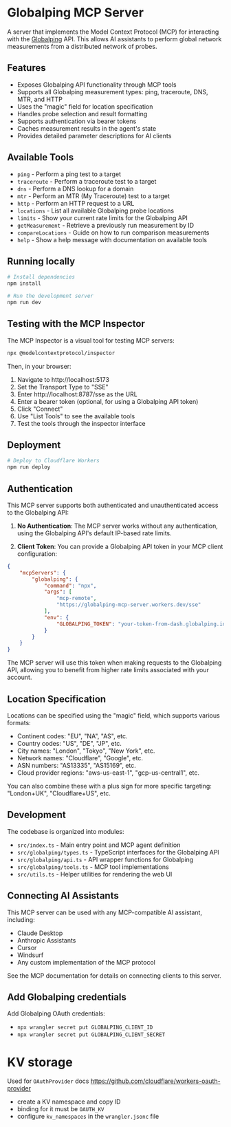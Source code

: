 # Globalping MCP Server

A server that implements the Model Context Protocol (MCP) for interacting with the [Globalping](https://www.globalping.io/) API. This allows AI assistants to perform global network measurements from a distributed network of probes.

## Features

- Exposes Globalping API functionality through MCP tools
- Supports all Globalping measurement types: ping, traceroute, DNS, MTR, and HTTP
- Uses the "magic" field for location specification
- Handles probe selection and result formatting
- Supports authentication via bearer tokens
- Caches measurement results in the agent's state
- Provides detailed parameter descriptions for AI clients

## Available Tools

- `ping` - Perform a ping test to a target
- `traceroute` - Perform a traceroute test to a target
- `dns` - Perform a DNS lookup for a domain
- `mtr` - Perform an MTR (My Traceroute) test to a target
- `http` - Perform an HTTP request to a URL
- `locations` - List all available Globalping probe locations
- `limits` - Show your current rate limits for the Globalping API
- `getMeasurement` - Retrieve a previously run measurement by ID
- `compareLocations` - Guide on how to run comparison measurements
- `help` - Show a help message with documentation on available tools

## Running locally

```bash
# Install dependencies
npm install

# Run the development server
npm run dev
```

## Testing with the MCP Inspector

The MCP Inspector is a visual tool for testing MCP servers:

```bash
npx @modelcontextprotocol/inspector
```

Then, in your browser:
1. Navigate to http://localhost:5173
2. Set the Transport Type to "SSE"
3. Enter http://localhost:8787/sse as the URL
4. Enter a bearer token (optional, for using a Globalping API token)
5. Click "Connect"
6. Use "List Tools" to see the available tools
7. Test the tools through the inspector interface

## Deployment

```bash
# Deploy to Cloudflare Workers
npm run deploy
```

## Authentication

This MCP server supports both authenticated and unauthenticated access to the Globalping API:

1. **No Authentication**: The MCP server works without any authentication, using the Globalping API's default IP-based rate limits.

2. **Client Token**: You can provide a Globalping API token in your MCP client configuration:

```json
{
    "mcpServers": {
        "globalping": {
            "command": "npx",
            "args": [
                "mcp-remote",
                "https://globalping-mcp-server.workers.dev/sse"
            ],
            "env": {
                "GLOBALPING_TOKEN": "your-token-from-dash.globalping.io"
            }
        }
    }
}
```

The MCP server will use this token when making requests to the Globalping API, allowing you to benefit from higher rate limits associated with your account.

## Location Specification

Locations can be specified using the "magic" field, which supports various formats:

- Continent codes: "EU", "NA", "AS", etc.
- Country codes: "US", "DE", "JP", etc.
- City names: "London", "Tokyo", "New York", etc.
- Network names: "Cloudflare", "Google", etc.
- ASN numbers: "AS13335", "AS15169", etc.
- Cloud provider regions: "aws-us-east-1", "gcp-us-central1", etc.

You can also combine these with a plus sign for more specific targeting: "London+UK", "Cloudflare+US", etc.

## Development

The codebase is organized into modules:

- `src/index.ts` - Main entry point and MCP agent definition
- `src/globalping/types.ts` - TypeScript interfaces for the Globalping API
- `src/globalping/api.ts` - API wrapper functions for Globalping
- `src/globalping/tools.ts` - MCP tool implementations
- `src/utils.ts` - Helper utilities for rendering the web UI

## Connecting AI Assistants

This MCP server can be used with any MCP-compatible AI assistant, including:

- Claude Desktop
- Anthropic Assistants
- Cursor
- Windsurf
- Any custom implementation of the MCP protocol

See the MCP documentation for details on connecting clients to this server.

## Add Globalping credentials

Add Globalping OAuth credentials:

- `npx wrangler secret put GLOBALPING_CLIENT_ID`
- `npx wrangler secret put GLOBALPING_CLIENT_SECRET`

# KV storage
Used for `OAuthProvider` docs https://github.com/cloudflare/workers-oauth-provider
- create a KV namespace and copy ID
- binding for it must be `OAUTH_KV`
- configure `kv_namespaces` in the `wrangler.jsonc` file